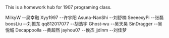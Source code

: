 This is a homework hub for 1907 programing class.

MilkyW        --吴幸融
Xyy1997       --许宇阳
Asuna-NanShi  --刘舒楠
SeeeexyPi     --张磊
boosLiu       --刘振东
qq812017077   --胡浩宇
Ghost-wu      --吴天昊
SinDragger    --吴悦城
Decappoolla   --黄超然
jayhou07      --侯杰
jjdlnm        --刘佳梦
